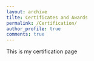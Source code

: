 ```yaml
---
layout: archive
tilte: Certificates and Awards
permalink: /Certification/
author_profile: true
comments: true
---
```

 This is my certification page
